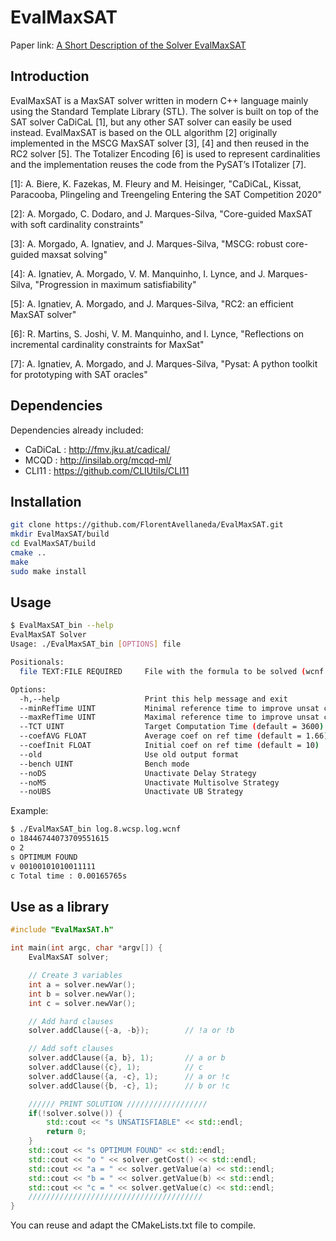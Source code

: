 

# EvalMaxSAT

Paper link: [A Short Description of the Solver EvalMaxSAT](http://florent.avellaneda.free.fr/dl/EvalMaxSAT.pdf)

## Introduction

EvalMaxSAT is a MaxSAT solver written in modern C++ language mainly using the Standard Template Library (STL).
The solver is built on top of the SAT solver CaDiCaL [1], but any other SAT solver can easily be used instead.
EvalMaxSAT is based on the OLL algorithm [2] originally implemented in the MSCG MaxSAT solver [3], [4] and then reused in the RC2 solver [5].
The Totalizer Encoding [6] is used to represent cardinalities and the implementation reuses the code from the PySAT’s ITotalizer [7].

[1]: A. Biere, K. Fazekas, M. Fleury and M. Heisinger, "CaDiCaL, Kissat, Paracooba, Plingeling and Treengeling Entering the SAT Competition 2020"

[2]: A. Morgado, C. Dodaro, and J. Marques-Silva, "Core-guided MaxSAT with soft cardinality constraints"

[3]: A. Morgado, A. Ignatiev, and J. Marques-Silva, "MSCG: robust core-guided maxsat solving"

[4]: A. Ignatiev, A. Morgado, V. M. Manquinho, I. Lynce, and J. Marques-Silva, "Progression in maximum satisfiability"

[5]: A. Ignatiev, A. Morgado, and J. Marques-Silva, "RC2: an efficient MaxSAT solver"

[6]: R. Martins, S. Joshi, V. M. Manquinho, and I. Lynce, "Reflections on incremental cardinality constraints for MaxSat"

[7]: A. Ignatiev, A. Morgado, and J. Marques-Silva, "Pysat: A python toolkit for prototyping with SAT oracles"

## Dependencies

Dependencies already included:
- CaDiCaL : http://fmv.jku.at/cadical/
- MCQD : http://insilab.org/mcqd-ml/
- CLI11 : https://github.com/CLIUtils/CLI11

## Installation

```bash
git clone https://github.com/FlorentAvellaneda/EvalMaxSAT.git
mkdir EvalMaxSAT/build
cd EvalMaxSAT/build
cmake ..
make
sudo make install
```

## Usage

```bash
$ EvalMaxSAT_bin --help
EvalMaxSAT Solver
Usage: ./EvalMaxSAT_bin [OPTIONS] file

Positionals:
  file TEXT:FILE REQUIRED     File with the formula to be solved (wcnf format)

Options:
  -h,--help                   Print this help message and exit
  --minRefTime UINT           Minimal reference time to improve unsat core (default = 1)
  --maxRefTime UINT           Maximal reference time to improve unsat core (default = 300)
  --TCT UINT                  Target Computation Time (default = 3600)
  --coefAVG FLOAT             Average coef on ref time (default = 1.66)
  --coefInit FLOAT            Initial coef on ref time (default = 10)
  --old                       Use old output format
  --bench UINT                Bench mode
  --noDS                      Unactivate Delay Strategy
  --noMS                      Unactivate Multisolve Strategy
  --noUBS                     Unactivate UB Strategy
```

Example:

```bash
$ ./EvalMaxSAT_bin log.8.wcsp.log.wcnf 
o 18446744073709551615
o 2
s OPTIMUM FOUND
v 00100101010011111
c Total time : 0.00165765s
```

## Use as a library

```c++
#include "EvalMaxSAT.h"

int main(int argc, char *argv[]) {
    EvalMaxSAT solver;

    // Create 3 variables
    int a = solver.newVar();
    int b = solver.newVar();
    int c = solver.newVar();

    // Add hard clauses
    solver.addClause({-a, -b});        // !a or !b

    // Add soft clauses
    solver.addClause({a, b}, 1);       // a or b
    solver.addClause({c}, 1);          // c
    solver.addClause({a, -c}, 1);      // a or !c
    solver.addClause({b, -c}, 1);      // b or !c

    ////// PRINT SOLUTION //////////////////
    if(!solver.solve()) {
        std::cout << "s UNSATISFIABLE" << std::endl;
        return 0;
    }
    std::cout << "s OPTIMUM FOUND" << std::endl;
    std::cout << "o " << solver.getCost() << std::endl;
    std::cout << "a = " << solver.getValue(a) << std::endl;
    std::cout << "b = " << solver.getValue(b) << std::endl;
    std::cout << "c = " << solver.getValue(c) << std::endl;
    ///////////////////////////////////////
}
```

You can reuse and adapt the CMakeLists.txt file to compile.

